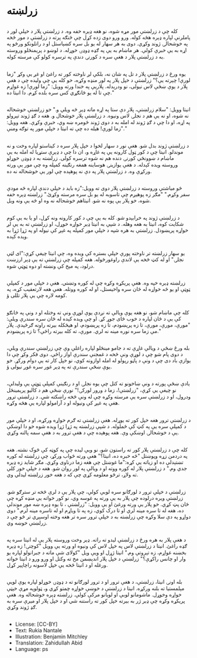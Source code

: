 # زرلښته

##
کله چې د زرلښتې مور مړه شوه، نو هغه ډېره خفه وه. د زرلښتې پلار د خپلې لور د پاملرنې لپاره ډېره هڅه کوله. ورو ورو دوی زده کړل چې څنګه پرته د زرلښتې د مور څخه په خوشحالۍ ژوند وکړي. دوى به هر سهار له يو بل سره کښېاستل او د راتلونکو ورځو په اړه به یې خبرې کولې. هر ماښام به يې په ګډه ډوډۍ خوړله. د لوښو د پرېمنځلو وروسته به د زرلښتې پلار د هغې سره د کورنۍ دندې په ترسره کولو کې مرسته کوله.

##
یوه ورځ د زرلښتې پلار د تل په شان نه، بلکې لږ ناوخته کور ته راغئ او غږ یې وکړ "زما لورې! چېرته یې؟" زرلښتې د خپل پلار په لور منډه وکړه، خو کله یې چې ولیده چې د هغې پلار د یوې ښځې لاس نیولی، نو ودرېدله. پلاریې په خندا ورته وویل: "زما لورې! زه غواړم چې تا له یو ځانګړي کس سره بلده کړم. دا انیتا ده."

##
انیتا وویل: "سلام زرلښتې، پلار دې ستا په اړه ماته ډیر څه ویلي و." خو زرلښتې خوشحاله نه شوه، او نه یې هم د نجلۍ لاس ونیوه. د زرلښتې پلار خوشحال و. هغه د ګډ ژوند تېرولو په اړه، او دا چې د ګډ ژوند له امله به د دوی ژوند څومره ښه وي، خبرې وکړې. هغه وويل: "زما لورې! هيله ده چې ته انيتا د خپلې مور په توګه ومنې."

##
د زرلښتې ژوند بدل شو. هغې نور د سهار لخوا د خپل پلار سره د کيناستو لپاره وخت و نه موندلو. انیتا چې د کور ټول کارونه يې په غاړه و، ان دا چې د ډېرې ستړیا له امله به یې ماښام د ښوونځي کورنۍ دنده هم نه شوه ترسره کولی. زرلښته به د ډوډۍ خوړلو وروسته ویده کېدله. د هغې یوازینۍ هوساينه همغه رنګینه کمپله وه چې مور یې ورته ورکړې وه. د زرلښتې پلار په دې نه پوهېده چې لور یې خوشحاله نه ده.

##
څو مياشتې وروسته د زرلښتې پلار دوى ته وويل:"زه باید د خپلې دندې لپاره څه مودې سفر وکړم." "مګر زه پوهیږم چې تاسوبه له یو بل سره مرسته وکړئ." زرلښته ډېره خفه شوه، خو پلار يې پوه نه شو. انيتاهم خوشحاله نه وه او څه یې ونه ويل.

##
د زرلښتې ژوند په خرابېدو شو. کله به یې چې د کور کارونه ونه کړل، او یا به یې کوم شکایت کوه، انیتا به هغه وهله. د شپې به انیتا ډیر خواړه خوړل، او زرلښتې ته به یې لږ خواړه پریښودل. زرلښتې به هره شپه د خپلې مور کمپله په غېږ کې نیوله او په ژړا ژړا به ویده کېده.

##
یو سهار زرلښته تر ناوخته پورې خپلې بستره کې ویده وه، چې انیتا چیغې کړې:"اى لټې نجلۍ" او له کټ څخه يې لاندې راوغورځوله. هغه کمپله چې زرلښتې ته یې ډېر ارزښت درلود، په مېخ کې ونښته او دوه ټوټې شوه.

##
زرلښته ډیره خپه وه. هغې پرېکړه وکړه چې له کوره وتښتي. هغې د خپلې مور د کمپلې ټوټې او یو څه خواړه له ځان سره واخیستل، او له کوره ووتله. هغې هغه لارتعقیب کړه، په کومه لاره چې يې پلار تللی ؤ.

##
کله چې ماښام شو، نو هغه یوې ویالې ته نږدې یوې لوړې ونې ته وختله او د ونې په څانګو کې یې د ځان لپاره د خوب ځای جوړ کړ. او چې ویده کېده له ځان سره سندرې ويلې: "مورې، مورې، مورې، تا زه پرېښودم، تا زه پرېښودم، او هیڅکله بیرته راونه ګرځېدې. پلار مې زما سره نوره مینه نه لري. مورې، ته کله بیرته راځې؟ تا زه پرېښودم."

##
بله ورځ ښځې د ویالې غاړې ته د جامو مینځلو لپاره راغلې وې چې زرلښتې سندرې ويلې، د دوی پام شو چې د لوړې ونې څخه د غمجنې سندرې اواز راځي. دوی فکر وکړ چې دا یوازې باد دی چې د ونې د پاڼو رپولو له امله اوازونه کوي، نو خپل کار ته یې دوام ورکړ. خو یوې ښځې سندرې ته په ډېر غور سره غوږ نیولی ؤ.

##
یادې ښځې پورته د ونې ښاخونو ته کتل چې یوه نجلۍ او د رنګینې کمپلې ټوټې یې ولیدلې، نو چیغې یې کړې، "زرلښتې!، زما د ورور لورکۍ!" نورې ښځې هم د کالیو پرېمینځل ودرول، او د زرلښتې سره یې مرسته وکړه چې له ونې څخه راښکته شي. د زرلښتې ترور هغې په غېږ کې ونیوله او د آرامولو لپاره يې هڅه وکړه.

##
د زرلښتې ترور هغه خپل کور ته یوړله. هغې زرلښتې ته ګرم خواړه ورکړه، او د خپلې مور د کمپلې سره يې په کټ کې څملوله. د شپې زرلښته په ژړا ژړا ویده شوه خو دا اوښکې یې د خوشحالۍ اوښکې وې. هغه پوهېده چې د هغې ترور به د هغې سمه پالنه وکړي.

##
کله چې د زرلښتې پلار کور ته راستون شو، نو ویې لیده چې په کوټه کې څوک نشته. هغه په دردمن زړه وپوښتل "څه خبره ده، انیتا؟"
هغې ورته ځواب ورکړ، چې زرلښته له کوره تښتېدلې ده او زياته یې کړه:"ما غوښتل چې هغه زما درناوی وکړي. مګر شاید زه ډیره جدي وم." د زرلښتې پلار له کوره ووته او د ویالې په لور روان شو. هغه د خپلې خور کلي ته ولاړ، ترڅو معلومه کړي چې که د هغه خور زرلښته لیدلي وي.

##
زرلښتې د خپلې ترور د لورګانو سره لوبې کولې، چې پلار یې د لرې څخه تر سترګو شو. زرلښتې ویره درلوده چې پلار به یې ورته په غوسه وي، نو کور خواته یې منډه کړه چې ځان پټ کړي. خو پلار يې ورته ورغئ او یې وویل: "زرلښتې ، تا یوه ډېره ښه مور موندلې ده، هغه له تا سره مینه لري او تا درک کوي، زه په تا ویاړم او له تاسره مینه لرم." دوی دواړو په دې سلا وکړه چې زرلښته به د خپلې ترور سره تر هغه وخته اوسېږي تر څو چې د زرلښتې خوښه وي.

##
د هغې پلار به هره ورځ د زرلښتې لیدو ته راته. ډېر وخت وروسته پلار يې له انیتا سره په ګډه راغئ. انيتا د زرلښتې لاس په خپل لاس کې ونیوه او ورته یې وویل "کوچنۍ! زه ډېره بخښنه غواړم، زه تېروتې وم." انيتا ژړل او ویې ويل "کولاى شې ماته د جبرانولو لپاره يو وار او چانس راکړې؟" زرلښتې د خپل پلار اندېښمن مخ ته وکتل او ورو ورو د انیتا خواته ورغله او د انیتا څخه یې خپل لاسونه راچاپېر کړل.

##
بله اونۍ انیتا، زرلښتې، د هغې ترور او د ترور لورګانو ته د ډوډۍ خوړلو لپاره يوې لويې مېلمستيا ته بلنه ورکړه. انیتا د زرلښتې د خوښې خواړه چمتو کړي و، ټولوپه مړې خېټې خواړه وخوړل. ماشومانو لوبې او لویانو مرکې کولې. زرلښته ډېره خوشحاله وه. هغې پریکړه وکړه چې ډیر ژر به بیرته خپل کور ته راستنه شي او د خپل پلار او میرې سره به ګډ ژوند وکړي.

##
* License: [CC-BY]
* Text: Rukia Nantale
* Illustration: Benjamin Mitchley
* Translation: Zahidullah Abid
* Language: ps
